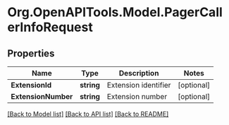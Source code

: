 
# Org.OpenAPITools.Model.PagerCallerInfoRequest

## Properties

Name | Type | Description | Notes
------------ | ------------- | ------------- | -------------
**ExtensionId** | **string** | Extension identifier | [optional] 
**ExtensionNumber** | **string** | Extension number | [optional] 

[[Back to Model list]](../README.md#documentation-for-models)
[[Back to API list]](../README.md#documentation-for-api-endpoints)
[[Back to README]](../README.md)

